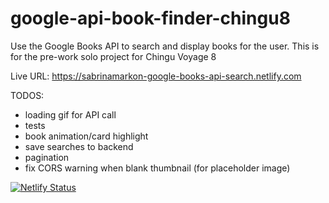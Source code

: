 # google-api-book-finder-chingu8
Use the Google Books API to search and display books for the user. This is for the pre-work solo project for Chingu Voyage 8

Live URL: https://sabrinamarkon-google-books-api-search.netlify.com


TODOS:
- loading gif for API call
- tests
- book animation/card highlight
- save searches to backend
- pagination
- fix CORS warning when blank thumbnail (for placeholder image)

[![Netlify Status](https://api.netlify.com/api/v1/badges/5a3a5520-c613-451b-ad88-4969c3468249/deploy-status)](https://app.netlify.com/sites/sabrinamarkon-google-books-api-search/deploys)
